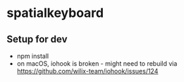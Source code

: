 # spatialkeyboard

## Setup for dev

- npm install
- on macOS, iohook is broken - might need to rebuild via https://github.com/wilix-team/iohook/issues/124


